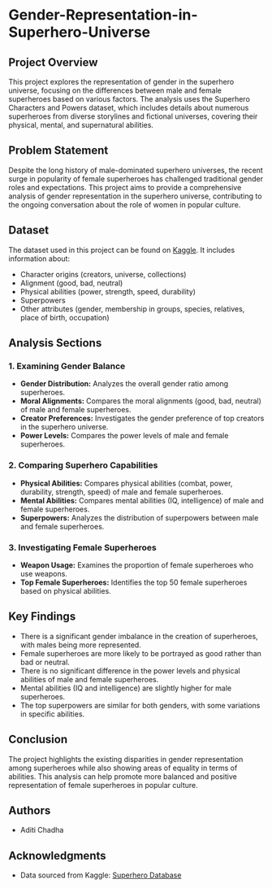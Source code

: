 # Gender-Representation-in-Superhero-Universe

## Project Overview
This project explores the representation of gender in the superhero universe, focusing on the differences between male and female superheroes based on various factors. The analysis uses the Superhero Characters and Powers dataset, which includes details about numerous superheroes from diverse storylines and fictional universes, covering their physical, mental, and supernatural abilities.

## Problem Statement
Despite the long history of male-dominated superhero universes, the recent surge in popularity of female superheroes has challenged traditional gender roles and expectations. This project aims to provide a comprehensive analysis of gender representation in the superhero universe, contributing to the ongoing conversation about the role of women in popular culture.

## Dataset
The dataset used in this project can be found on [Kaggle](https://www.kaggle.com/datasets/baraazaid/superherodb). It includes information about:
- Character origins (creators, universe, collections)
- Alignment (good, bad, neutral)
- Physical abilities (power, strength, speed, durability)
- Superpowers
- Other attributes (gender, membership in groups, species, relatives, place of birth, occupation)

## Analysis Sections

### 1. Examining Gender Balance
- **Gender Distribution:** Analyzes the overall gender ratio among superheroes.
- **Moral Alignments:** Compares the moral alignments (good, bad, neutral) of male and female superheroes.
- **Creator Preferences:** Investigates the gender preference of top creators in the superhero universe.
- **Power Levels:** Compares the power levels of male and female superheroes.

### 2. Comparing Superhero Capabilities
- **Physical Abilities:** Compares physical abilities (combat, power, durability, strength, speed) of male and female superheroes.
- **Mental Abilities:** Compares mental abilities (IQ, intelligence) of male and female superheroes.
- **Superpowers:** Analyzes the distribution of superpowers between male and female superheroes.

### 3. Investigating Female Superheroes
- **Weapon Usage:** Examines the proportion of female superheroes who use weapons.
- **Top Female Superheroes:** Identifies the top 50 female superheroes based on physical abilities.

## Key Findings
- There is a significant gender imbalance in the creation of superheroes, with males being more represented.
- Female superheroes are more likely to be portrayed as good rather than bad or neutral.
- There is no significant difference in the power levels and physical abilities of male and female superheroes.
- Mental abilities (IQ and intelligence) are slightly higher for male superheroes.
- The top superpowers are similar for both genders, with some variations in specific abilities.

## Conclusion
The project highlights the existing disparities in gender representation among superheroes while also showing areas of equality in terms of abilities. This analysis can help promote more balanced and positive representation of female superheroes in popular culture.

## Authors
- Aditi Chadha

## Acknowledgments
- Data sourced from Kaggle: [Superhero Database](https://www.kaggle.com/datasets/baraazaid/superherodb)
